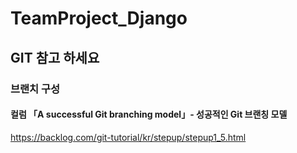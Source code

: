# TeamProject_Django

## GIT 참고 하세요
### 브랜치 구성  
#### 컬럼 「A successful Git branching model」- 성공적인 Git 브랜칭 모델
<https://backlog.com/git-tutorial/kr/stepup/stepup1_5.html>
